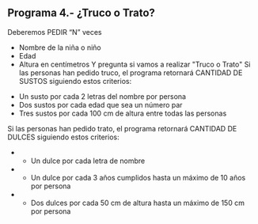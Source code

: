 ## Programa 4.- ¿Truco o Trato?

Deberemos PEDIR “N” veces
 - Nombre de la niña o niño
 - Edad
 - Altura en centímetros
Y pregunta si vamos a realizar "Truco o Trato" 
 Si las personas han pedido truco, el programa retornará CANTIDAD DE SUSTOS  siguiendo estos criterios:
 * Un susto por cada 2 letras del nombre por persona
 * Dos sustos por cada edad que sea un número par
 * Tres sustos por cada 100 cm de altura entre todas las personas
 
Si las personas han pedido trato, el programa retornará CANTIDAD DE DULCES siguiendo estos criterios:
 * - Un dulce por cada letra de nombre
 * - Un dulce por cada 3 años cumplidos hasta un máximo de 10 años por persona
 * - Dos dulces por cada 50 cm de altura hasta un máximo de 150 cm por persona
